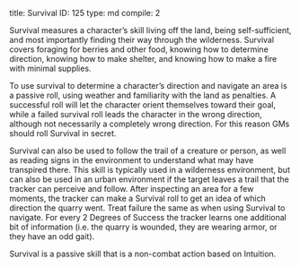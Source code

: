title:          Survival
ID:             125
type:           md
compile:        2


Survival measures a character’s skill living off the land, being self-sufficient, and most importantly finding their way through the wilderness. Survival covers foraging for berries and other food, knowing how to determine direction, knowing how to make shelter, and knowing how to make a fire with minimal supplies.

To use survival to determine a character’s direction and navigate an area is a passive roll, using weather and familiarity with the land as penalties. A successful roll will let the character orient themselves toward their goal, while a failed survival roll leads the character in the wrong direction, although not necessarily a completely wrong direction. For this reason GMs should roll Survival in secret.

Survival can also be used to follow the trail of a creature or person, as well as reading signs in the environment to understand what may have transpired there. This skill is typically used in a wilderness environment, but can also be used in an urban environment if the target leaves a trail that the tracker can perceive and follow. After inspecting an area for a few moments, the tracker can make a Survival roll to get an idea of which direction the quarry went. Treat failure the same as when using Survival to navigate. For every 2 Degrees of Success the tracker learns one additional bit of information (i.e. the quarry is wounded, they are wearing armor, or they have an odd gait).

Survival is a passive skill that is a non-combat action based on Intuition.